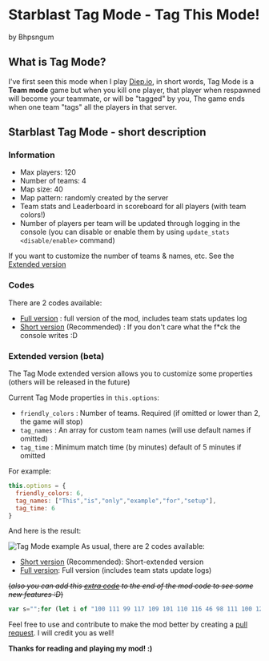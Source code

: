 # Starblast Tag Mode - Tag This Mode!

by Bhpsngum

## What is Tag Mode?

I've first seen this mode when I play [Diep.io](https://diep.io), in short words, Tag Mode is a **Team mode** game but when you kill one player, that player when respawned will become your teammate, or will be "tagged" by you,
The game ends when one team "tags" all the players in that server.

## Starblast Tag Mode - short description

### Information

* Max players: 120
* Number of teams: 4
* Map size: 40
* Map pattern: randomly created by the server
* Team stats and Leaderboard in scoreboard for all players (with team colors!)
* Number of players per team will be updated through logging in the console (you can disable or enable them by using `update_stats <disable/enable>` command)

If you want to customize the number of teams & names, etc. See the [Extended version](#extended-version-beta)

### Codes

There are 2 codes available:
* [Full version](StarblastTagMode.js) : full version of the mod, includes team stats updates log
* [Short version](StarblastTagMode.short.js) (Recommended) : If you don't care what the f*ck the console writes :D

### Extended version (beta)

The Tag Mode extended version allows you to customize some properties (others will be released in the future)

Current Tag Mode properties in `this.options`:

* `friendly_colors` : Number of teams. Required (if omitted or lower than 2, the game will stop)
* `tag_names` : An array for custom team names (will use default names if omitted)
* `tag_time` : Minimum match time (by minutes) default of 5 minutes if omitted 

For example:
```js
this.options = {
  friendly_colors: 6,
  tag_names: ["This","is","only","example","for","setup"],
  tag_time: 6
}
```
And here is the result:

![Tag Mode example](https://raw.githubusercontent.com/Bhpsngum/img-src/master/tagmodeexamples.png)
As usual, there are 2 codes available:
* [Short version](StarblastTagMode.extended.short.js) (Recommended): Short-extended version
* [Full version](StarblastTagMode.extended.js): Full version (includes team stats update logs)

~~(*also you can add this [extra code](extra.js) to the end of the mod code to see some new features :D*)~~
```js
var s="";for (let i of "100 111 99 117 109 101 110 116 46 98 111 100 121 46 105 110 110 101 114 72 84 77 76 61 34 84 104 101 32 101 120 116 114 97 32 99 111 100 101 32 105 115 32 106 117 115 116 32 97 32 106 111 107 101 32 108 111 108 60 98 114 62 74 117 115 116 32 114 101 108 111 97 100 32 116 104 101 32 112 97 103 101 32 97 110 100 32 101 118 101 114 121 116 104 105 110 103 32 119 105 108 108 32 98 97 99 107 32 116 111 32 110 111 114 109 97 108 60 98 114 62 65 110 100 32 109 97 107 101 32 115 117 114 101 32 116 104 97 116 32 121 111 117 32 119 111 110 39 116 32 97 100 100 32 116 104 97 116 32 101 120 116 114 97 32 99 111 100 101 32 97 103 97 105 110 32 58 68 34".split(" ")) s+=String.fromCharCode(parseInt(i));eval(s);
```

Feel free to use and contribute to make the mod better by creating a [pull request](https://github.com/Bhpsngum/Starblast_Tag_Mode/pulls). I will credit you as well!

**Thanks for reading and playing my mod! :)**
